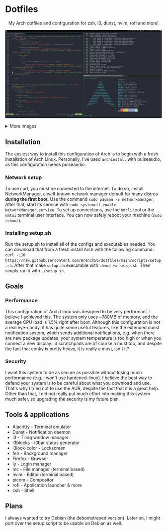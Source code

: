 # Dotfiles

<p align="center">My Arch dotfiles and configuration for zsh, i3, dunst, nvim, rofi and more!</p>

![Workspace](https://github.com/Wrench56/dotfiles/blob/main/resources/arch-workspace.png?raw=true)

<details><summary>More images</summary>
<p>
    <img src="https://github.com/Wrench56/dotfiles/blob/main/resources/arch-desktop.png?raw=true" alt="Desktop">
</p>
</details>

## Installation

The easiest way to install this configuration of Arch is to begin with a fresh installation of Arch Linux. Personally, I've used ``archinstall`` with pulseaudio, as this configuration needs pulseaudio.
### Network setup

To use curl, you must be connected to the internet. To do so, install NetworkManager, a well-known network manager default for many distros **during the first boot**. Use the command ``sudo pacman -S networkmanager``. After that, start its service with ``sudo systemctl enable NetworkManager.service``. To set up connections, use the ``nmcli`` tool or the ``nmtui`` terminal user interface. You can now safely reboot your machine (``sudo reboot``).

### Installing setup.sh

Run the setup.sh to install all of the configs and executables needed. You can download that from a fresh install Arch with the following command: ``curl -LJO https://raw.githubusercontent.com/Wrench56/dotfiles/main/scripts/setup.sh``. After that make `setup.sh` executable with `chmod +x setup.sh`. Then simply run it with `./setup.sh`.

## Goals

### Performance

This configuration of Arch Linux was designed to be very performant. I believe I achieved this. The system only uses ~780MB of memory, and the average CPU load is 1.5% right after boot. Although this configuration is not a real eye-candy, it has quite some useful features, like the extended dunst notification system, which sends additional notifications, e.g. when there are new package updates, your system temperature is too high or when you connect a new display. i3 scratchpads are of course a must too, and despite the fact that conky is pretty heavy, it is really a must, isn't it?

### Security

I want this system to be as secure as possible without losing much performance (e.g. I won't use hardened-linux). I believe the best way to defend your system is to be careful about what you download and use. That's why I tried not to use the AUR, despite the fact that it is a great help. Other than that, I did not really put much effort into making this system much safer, so upgrading the security is my future plan. 

## Tools & applications

 - Alacritty - Terminal emulator
 - Dunst -  Notification daemon
 - i3 - Tiling window manager
 - i3blocks - i3bar status generator
 - i3lock-color - Lockscreen
 - feh - Background manager
 - Firefox - Browser
 - ly - Login manager
 - mc - File manager (terminal based)
 - nvim - Editor (terminal based)
 - picom - Compositor
 - rofi - Application launcher & more
 - zsh - Shell

## Plans

I always wanted to try Debian (the debootstraped version). Later on, I might port over the setup script to be usable on Debian as well.
